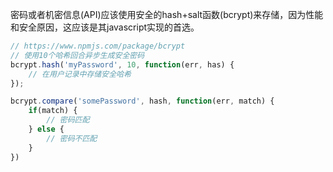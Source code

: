 <!--
 * @Author: your name
 * @Date: 2021-06-24 18:16:30
 * @LastEditTime: 2021-11-29 17:16:47
 * @LastEditors: Please set LastEditors
 * @Description: 打开koroFileHeader查看配置 进行设置: https://github.com/OBKoro1/koro1FileHeader/wiki/%E9%85%8D%E7%BD%AE
 * @FilePath: /recoms-is-master/Users/wuqiang/workspace/blog/node/使用Bcrypt代替Crypto.md
-->
密码或者机密信息(API)应该使用安全的hash+salt函数(bcrypt)来存储，因为性能和安全原因，这应该是其javascript实现的首选。

```js
// https://www.npmjs.com/package/bcrypt
// 使用10个哈希回合异步生成安全密码
bcrypt.hash('myPassword', 10, function(err, has) {
	// 在用户记录中存储安全哈希
});

bcrypt.compare('somePassword', hash, function(err, match) {
	if(match) {
		// 密码匹配
	} else {
		// 密码不匹配
	}
})
```